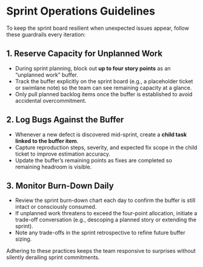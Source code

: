 # Sprint Operations Guidelines

To keep the sprint board resilient when unexpected issues appear, follow these guardrails every iteration:

## 1. Reserve Capacity for Unplanned Work
- During sprint planning, block out **up to four story points** as an “unplanned work” buffer.
- Track the buffer explicitly on the sprint board (e.g., a placeholder ticket or swimlane note) so the team can see remaining capacity at a glance.
- Only pull planned backlog items once the buffer is established to avoid accidental overcommitment.

## 2. Log Bugs Against the Buffer
- Whenever a new defect is discovered mid-sprint, create a **child task linked to the buffer item**.
- Capture reproduction steps, severity, and expected fix scope in the child ticket to improve estimation accuracy.
- Update the buffer’s remaining points as fixes are completed so remaining headroom is visible.

## 3. Monitor Burn-Down Daily
- Review the sprint burn-down chart each day to confirm the buffer is still intact or consciously consumed.
- If unplanned work threatens to exceed the four-point allocation, initiate a trade-off conversation (e.g., descoping a planned story or extending the sprint).
- Note any trade-offs in the sprint retrospective to refine future buffer sizing.

Adhering to these practices keeps the team responsive to surprises without silently derailing sprint commitments.

